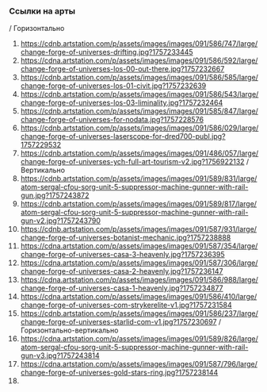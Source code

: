 ### Ссылки на арты

/ Горизонтально
1. https://cdnb.artstation.com/p/assets/images/images/091/586/747/large/change-forge-of-universes-drifting.jpg?1757233445
2. https://cdna.artstation.com/p/assets/images/images/091/586/592/large/change-forge-of-universes-los-00-out-there.jpg?1757232667
3. https://cdnb.artstation.com/p/assets/images/images/091/586/585/large/change-forge-of-universes-los-01-civit.jpg?1757232639
4. https://cdnb.artstation.com/p/assets/images/images/091/586/543/large/change-forge-of-universes-los-03-liminality.jpg?1757232464
5. https://cdnb.artstation.com/p/assets/images/images/091/585/847/large/change-forge-of-universes-for-nodata.jpg?1757228576
6. https://cdnb.artstation.com/p/assets/images/images/091/586/029/large/change-forge-of-universes-laserscope-for-dred700-publ.jpg?1757229532
7. https://cdnb.artstation.com/p/assets/images/images/091/486/057/large/change-forge-of-universes-ych-full-art-tourism-v2.jpg?1756922132
/ Вертикально
1. https://cdnb.artstation.com/p/assets/images/images/091/589/831/large/atom-sergal-cfou-sorg-unit-5-suppressor-machine-gunner-with-rail-gun.jpg?1757243872
2. https://cdnb.artstation.com/p/assets/images/images/091/589/817/large/atom-sergal-cfou-sorg-unit-5-suppressor-machine-gunner-with-rail-gun-v2.jpg?1757243790
3. https://cdnb.artstation.com/p/assets/images/images/091/587/931/large/change-forge-of-universes-botanist-mechanic.jpg?1757238888
4. https://cdna.artstation.com/p/assets/images/images/091/587/354/large/change-forge-of-universes-casa-3-heavenly.jpg?1757236395
5. https://cdna.artstation.com/p/assets/images/images/091/587/306/large/change-forge-of-universes-casa-2-heavenly.jpg?1757236147
6. https://cdna.artstation.com/p/assets/images/images/091/586/988/large/change-forge-of-universes-casa-1-heavenly.jpg?1757234877
7. https://cdna.artstation.com/p/assets/images/images/091/586/410/large/change-forge-of-universes-com-strykerelite-v1.jpg?1757231584
8. https://cdnb.artstation.com/p/assets/images/images/091/586/237/large/change-forge-of-universes-starlid-com-v1.jpg?1757230697
/ Горизонтально-вертикально
1. https://cdna.artstation.com/p/assets/images/images/091/589/826/large/atom-sergal-cfou-sorg-unit-5-suppressor-machine-gunner-with-rail-gun-v3.jpg?1757243814
2. https://cdna.artstation.com/p/assets/images/images/091/587/796/large/change-forge-of-universes-gold-stars-ring.jpg?1757238144
3. 
